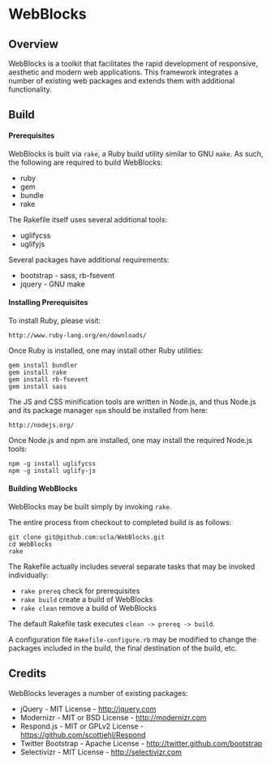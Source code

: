 # WebBlocks

## Overview

WebBlocks is a toolkit that facilitates the rapid development of responsive,
aesthetic and modern web applications. This framework integrates a number of
existing web packages and extends them with additional functionality.

## Build

#### Prerequisites

WebBlocks is built via `rake`, a Ruby build utility similar to GNU `make`. As 
such, the following are required to build WebBlocks:

* ruby
* gem
* bundle
* rake

The Rakefile itself uses several additional tools:

* uglifycss
* uglifyjs

Several packages have additional requirements:

* bootstrap - sass, rb-fsevent
* jquery - GNU make

#### Installing Prerequisites

To install Ruby, please visit:

    http://www.ruby-lang.org/en/downloads/

Once Ruby is installed, one may install other Ruby utilities:

```
gem install bundler
gem install rake
gem install rb-fsevent
gem install sass
```

The JS and CSS minification tools are written in Node.js, and thus Node.js and
its package manager `npm` should be installed from here:

    http://nodejs.org/

Once Node.js and npm are installed, one may install  the required Node.js tools:

```
npm -g install uglifycss
npm -g install uglify-js
```

#### Building WebBlocks

WebBlocks may be built simply by invoking `rake`.

The entire process from checkout to completed build is as follows:

```
git clone git@github.com:ucla/WebBlocks.git
cd WebBlocks
rake
```

The Rakefile actually includes several separate tasks that may be invoked
individually:

* `rake prereq` check for prerequisites
* `rake build` create a build of WebBlocks
* `rake clean` remove a build of WebBlocks

The default Rakefile task executes `clean -> prereq -> build`.

A configuration file `Rakefile-configure.rb` may be modified to change the
packages included in the build, the final destination of the build, etc.


## Credits

WebBlocks leverages a number of existing packages:

* jQuery - MIT License - http://jquery.com
* Modernizr - MIT or BSD License - http://modernizr.com
* Respond.js - MIT or GPLv2 License - https://github.com/scottjehl/Respond
* Twitter Bootstrap - Apache License - http://twitter.github.com/bootstrap
* Selectivizr - MIT License - http://selectivizr.com

